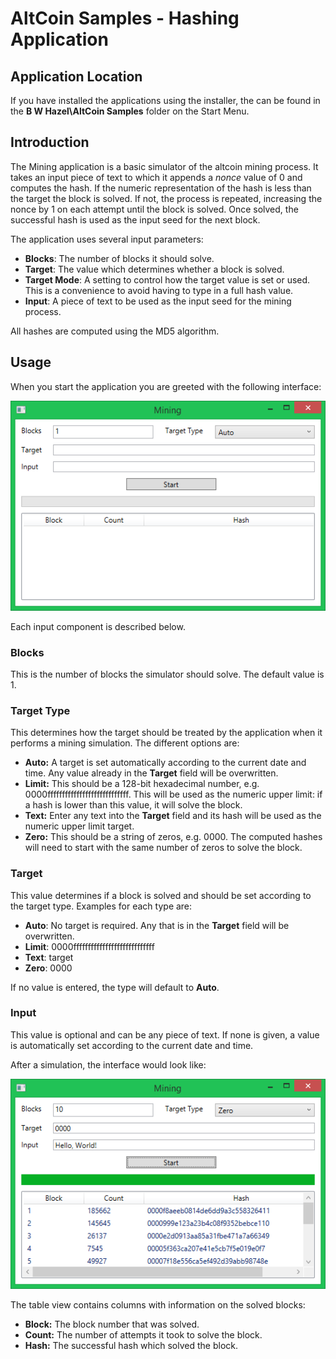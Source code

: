 AltCoin Samples - Hashing Application
=====================================

Application Location
--------------------

If you have installed the applications using the installer, the can be found in
the **B W Hazel\AltCoin Samples** folder on the Start Menu.

Introduction
------------

The Mining application is a basic simulator of the altcoin mining process.  It
takes an input piece of text to which it appends a _nonce_ value of 0 and
computes the hash.  If the numeric representation of the hash is less than the
target the block is solved.  If not, the process is repeated, increasing the
nonce by 1 on each attempt until the block is solved.  Once solved, the
successful hash is used as the input seed for the next block.

The application uses several input parameters:

* **Blocks**: The number of blocks it should solve.
* **Target**: The value which determines whether a block is solved.
* **Target Mode**: A setting to control how the target value is set or used.  This
is a convenience to avoid having to type in a full hash value.
* **Input**: A piece of text to be used as the input seed for the mining process.

All hashes are computed using the MD5 algorithm.

Usage
-----

When you start the application you are greeted with the following interface:

![Mining Application](mining.png)

Each input component is described below.

### Blocks

This is the number of blocks the simulator should solve.  The default value is
1.

### Target Type

This determines how the target should be treated by the application when it
performs a mining simulation.  The different options are:

* **Auto:** A target is set automatically according to the current date and
time.  Any value already in the **Target** field will be overwritten.
* **Limit:** This should be a 128-bit hexadecimal number, e.g.
0000ffffffffffffffffffffffffffff.  This will be used as the numeric upper
limit: if a hash is lower than this value, it will solve the block.
* **Text:** Enter any text into the **Target** field and its hash will be used
as the numeric upper limit target.
* **Zero:** This should be a string of zeros, e.g. 0000.  The computed hashes
will need to start with the same number of zeros to solve the block.

### Target

This value determines if a block is solved and should be set according to the
target type.  Examples for each type are:

* **Auto**: No target is required.  Any that is in the **Target** field will
be overwritten.
* **Limit**: 0000ffffffffffffffffffffffffffff
* **Text**: target
* **Zero**: 0000

If no value is entered, the type will default to **Auto**.

### Input

This value is optional and can be any piece of text.  If none is given, a value
is automatically set according to the current date and time.

After a simulation, the interface would look like:

![Mining Application Result](miningresult.png)

The table view contains columns with information on the solved blocks:

* **Block:** The block number that was solved.
* **Count:** The number of attempts it took to solve the block.
* **Hash:** The successful hash which solved the block.